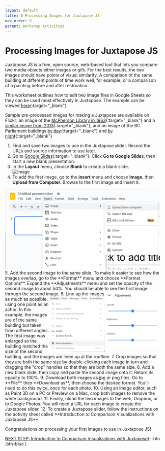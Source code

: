 ```yaml
---
layout: default
title: 8-Processing Images for Juxtapose JS
nav_order: 9
parent: Workshop Activities
---
```

# Processing Images for Juxtapose JS

Juxtapose JS is a free, open source, web-based tool that lets you compare two media objects either images or gifs. For the best results, the two images should have points of visual similarity. A comparison of the same building at different points of time work well, for example, or a comparison of a painting before and after restoration. 

This worksheet outlines how to edit two image files in Google Sheets so they can be used most effectively in Juxtapose. The example can be viewed [here](https://goo.gl/54Ww3u){:target="_blank"}

Sample pre-processed images for making a Juxtapose are available on Flickr: an image of the [McPherson Library in 1963](https://www.flickr.com/photos/152721723@N08/40478805172/in/photostream/){:target="_blank"} and a [similar image from 2013](https://www.flickr.com/photos/152721723@N08/40478806912/){:target="_blank"}, and an image of the BC Parliament buildings [by day](https://www.flickr.com/photos/alexschreyer/23855912871/in/photolist-Cm4MLB-9jx17f-eHvaLb-xL57hA-NJa1jX-NYHdLC-9iSBJ9-NGkHGw-QCa3gc-GVSBpW-9p6VSL-Pa2Ksp-2453k4B-cQ6LBo-jgAGX2-22pZP9N-NuhLg4-cM1Qgw-35nd8y-8JGd81-HeDfHR-8DsSn5-BvQLBu-nMDE6c-e7SyLZ-82ZpUs-7bxsb1-2fuwr7w-yAdj9X-a2weD2-Pa2t7D-AGhP1h-oaw6J-oauaK-odkWKs-QaJrMY-2aXmNC7-oaw6Q-pUyC3C-YeMgUn-21Nwe-8WQQvz-BptmuS-29MHrxs-nupDzU-aXxbNx-UNLF9z-nfbTCh-8E1fmx-8txtha){:target="_blank"} and [by night](https://www.flickr.com/photos/152721723@N08/39674455174/in/photolist-23rTXhA-23at91B){:target="_blank"} 

1. Find and save two images to use in the Juxtapose slider. Record the URLs and source information to use later.
2. Go to [Google Slides](https://www.google.ca/slides/about/){:target="_blank"}. Click **Go to Google Slide**s, then start a new blank presentation.
3. In the **Layout** menu, choose **Blank** to create a blank slide. <br> ![image](https://github.com/uviclibraries/data-visualization-and-narrative-maps/assets/77131703/bff893f3-ca0e-4c93-b718-b72372366260)
4. To add the first image, go to the **insert** menu and choose  **Image**. then **Upload from Computer**. Browse to the first image and insert it.
<img src="images/add-image-google.png">
5. Add the second image to the same slide. To make it easier to see how the images overlap, go to the **Format** menu and choose **Format Options**. Expand the **Adjustments** menu and set the opacity of the second image to about 50%. You should be able to see the first image through the second image.
<img src="images/opacity-google.png" style="float:right;width:180px;height:180px;">
<img src="images/format-google.png" style="float:right;width:180px;height:180px;">
6. Line up the images as much as possible, using one point as an achor. In this example, the images are of the same building but taken from different angles. The first image was enlarged so the building matched the size of the second building, and the images are lined up at the roofline.
7. Crop images so that they are both the same size by double-clicking each image in turn and dragging the "crop" handles so that they are both the same size.
8. Add a new blank slide, then copy and paste the second image onto it. Return its opacity to 100%.
9. Download both images as jpg or png files. Go to **File** then **Download as**, then choose the desired format. You'll need to do this twice, once for each photo.
10. Using an image editor, such as Paint 3D on a PC or Preview on a Mac, crop both images to remove the white background.
11. Finally, uload the two images to the web, Dropbox, or to Google Photos. You will need a URL for each image to create the Juxtapose slider.
12. To create a Juxtapose slider, follow the instructions on the activity sheet called **Introduction to Comparison Visualizations with Juxtapose JS**.

Congratulations on processing your first images to use in Juxtapose JS!

[NEXT STEP: Introduction to Comparison Visualizations with Juxtapose](comparison.html){: .btn .btn-blue }
